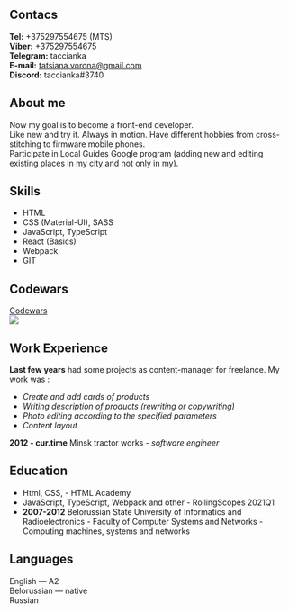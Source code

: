 ## Contacs
**Tel:** +375297554675 (MTS)\
**Viber:** +375297554675\
**Telegram:** taccianka\
**E-mail:** tatsiana.vorona@gmail.com\
**Discord:** taccianka#3740

## About me
Now my goal is to become a front-end developer.\
Like new and try it. Always in motion. Have different hobbies from cross-stitching to firmware mobile phones.\
Participate in Local Guides Google program (adding new and editing existing places in my city and not only in my).

## Skills
* HTML
* CSS (Material-UI), SASS
* JavaScript, TypeScript
* React (Basics)
* Webpack
* GIT

## Codewars
[Codewars](https://www.codewars.com/users/taccianka)   
![](https://www.codewars.com/users/taccianka/badges/small)

## Work Experience
**Last few years** had some projects as content-manager for freelance. My work was :
* *Create and add сards of products*
* *Writing description of products (rewriting or copywriting)*
* *Photo editing according to the specified parameters*
* *Content layout*

**2012 - cur.time** Minsk tractor works - *software engineer*
## Education
* Html, CSS, - HTML Academy
* JavaScript, TypeScript, Webpack and other - RollingScopes 2021Q1
* **2007-2012** Belorussian State University of Informatics and Radioelectronics -
Faculty of Computer Systems and Networks - Computing machines, systems and networks

## Languages
English — A2 \
Belorussian — native\
Russian
